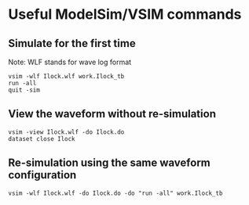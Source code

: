 # Useful ModelSim/VSIM commands
## Simulate for the first time
Note: WLF stands for wave log format
```
vsim -wlf Ilock.wlf work.Ilock_tb
run -all
quit -sim
```

## View the waveform without re-simulation
```
vsim -view Ilock.wlf -do Ilock.do
dataset close Ilock
```

## Re-simulation using the same waveform configuration
```
vsim -wlf Ilock.wlf -do Ilock.do -do "run -all" work.Ilock_tb
```